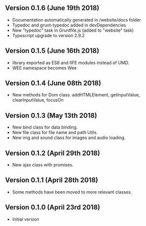 Version 0.1.6 (June 19th 2018)
-----------------------------
* Documentation automatically generated in /website/docs folder
* Typedoc and grunt-typedoc added in devDependencies
* New "typedoc" task in Gruntfile.js (added to "website" task)
* Typescript upgrade to version 2.9.2

Version 0.1.5 (June 16th 2018)
-----------------------------
 * library exported as ES6 and IIFE modules instead of UMD.
 * WEE namespace becomes Wee

Version 0.1.4 (June 08th 2018)
-----------------------------
 * New methods for Dom class: addHTMLElement, getInputValue, clearInputValue, focusOn

Version 0.1.3 (May 13th 2018)
-----------------------------
 * New bind class for data binding.
 * New file class for file name and path Utils.
 * New img and sound class for images and audio loading.

Version 0.1.2 (April 29th 2018)
-----------------------------
 * New ajax class with promises.

Version 0.1.1 (April 28th 2018)
-----------------------------
 * Some methods have been moved to more relevant classes.

Version 0.1.0 (April 23rd 2018)
-----------------------------
 * Initial version
